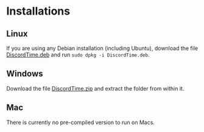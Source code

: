 # Installations
## Linux

If you are using any Debian installation (including Ubuntu), download the file [DiscordTime.deb](DiscordTime.deb) and run `sudo dpkg -i DiscordTime.deb`.

## Windows
Download the file [DiscordTime.zip](DiscordTime.zip) and extract the folder from within it.

## Mac

There is currently no pre-compiled version to run on Macs.